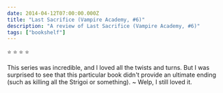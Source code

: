 ```yaml
---    
date: 2014-04-12T07:00:00.000Z
title: "Last Sacrifice (Vampire Academy, #6)"
description: "A review of Last Sacrifice (Vampire Academy, #6)"
tags: ["bookshelf"]
---   
```

⭐ ⭐ ⭐ ⭐ 

This series was incredible, and I loved all the twists and turns. But I was surprised to see that this particular book didn't provide an ultimate ending (such as killing all the Strigoi or something). ~ Welp, I still loved it. 